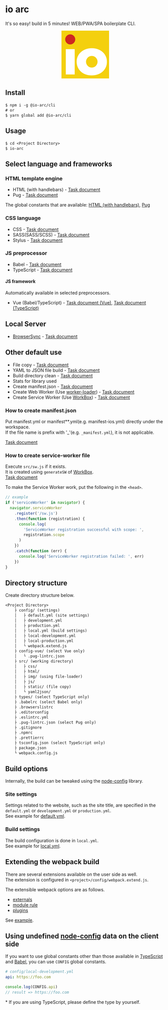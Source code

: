 # io arc

It's so easy! build in 5 minutes! WEB/PWA/SPA boilerplate CLI.

<div align="center"><img src="images/logo.png" width="150" height="150" alt="io arc -WEB/PWA/SPA boilerplate CLI-"></div>

## Install

```shell script
$ npm i -g @io-arc/cli
# or
$ yarn global add @io-arc/cli
```

## Usage

```shell script
$ cd <Project Directory>
$ io-arc
```

## Select language and frameworks

### HTML template engine

- HTML (with handlebars) - [Task document](tasks/task-webpack-html)
- Pug - [Task document](tasks/task-webpack-pug)

The global constants that are available: [HTML (with handlebars)](tasks/task-webpack-html#features), [Pug](tasks/task-webpack-pug#features)

### CSS language

- CSS - [Task document](tasks/task-webpack-css)
- SASS(SASS/SCSS) - [Task document](tasks/task-webpack-sass)
- Stylus - [Task document](tasks/task-webpack-stylus)

### JS preprocessor

- Babel - [Task document](tasks/task-webpack-babel)
- TypeScript - [Task document](tasks/task-webpack-typescript)

#### JS framework

Automatically available in selected preprocessors.

- Vue (Babel/TypeScript) - [Task document (Vue)](tasks/task-webpack-vue), [Task document (TypeScript)](tasks/task-webpack-vue-typescript)

## Local Server

- [BrowserSync](https://browsersync.io/) - [Task document](tasks/task-browser-sync)

## Other default use

- File copy - [Task document](tasks/task-copy)
- YAML to JSON file build - [Task document](tasks/task-yaml2json)
- Build directory clean - [Task document](tasks/task-clean)
- Stats for library used
- Create manifest.json - [Task document](tasks/task-manifest)
- Create Web Worker (Use [worker-loader](https://github.com/webpack-contrib/worker-loader)) - [Task document](packages/webpack-loaders-js#variable-workerloader)
- Create Service Worker (Use [WorkBox](https://developers.google.com/web/tools/workbox/modules/workbox-build)) - [Task document](tasks/task-service-worker)

### How to create manifest.json

Put manifest.yml or manifest\*\*.yml(e.g. manifest-ios.yml) directly under the workspace.  
If the file name is prefix with '\_'(e.g. `_manifest.yml`), it is not applicable.

[Task document](tasks/task-manifest#specification)

### How to create service-worker file

Execute `src/sw.js` if it exists.  
It is created using `generateSW` of [WorkBox](https://developers.google.com/web/tools/workbox/modules/workbox-build).  
[Task document](tasks/task-service-worker)

To make the Service Worker work, put the following in the `<head>`.

```javascript
// example
if ('serviceWorker' in navigator) {
  navigator.serviceWorker
    .register('/sw.js')
    .then(function (registration) {
      console.log(
        'ServiceWorker registration successful with scope: ',
        registration.scope
      )
    })
    .catch(function (err) {
      console.log('ServiceWorker registration failed: ', err)
    })
}
```

## Directory structure

Create directory structure below.

```text
<Project Directory>
    ├ config/ (settings)
    │   ├ default.yml (site settings)
    │   ├ development.yml
    │   ├ production.yml
    │   ├ local.yml (build settings)
    │   ├ local-development.yml
    │   ├ local-production.yml
    │   └ webpack.extend.js
    ├ config-vue/ (select Vue only)
    │   └ .pug-lintrc.json
    ├ src/ (working directory)
    │   ├ css/
    │   ├ html/
    │   ├ img/ (using file-loader)
    │   ├ js/
    │   ├ static/ (file copy)
    │   └ yaml2json/
    ├ types/ (select TypeScript only)
    ├ .babelrc (select Babel only)
    ├ .browserslistrc
    ├ .editorconfig
    ├ .eslintrc.yml
    ├ .pug-lintrc.json (select Pug only)
    ├ .gitignore
    ├ .npmrc
    ├ .prettierrc
    ├ tsconfig.json (select TypeScript only)
    ├ package.json
    └ webpack.config.js
```

## Build options

Internally, the build can be tweaked using the [node-config](https://www.npmjs.com/package/node-config) library.

### Site settings

Settings related to the website, such as the site title, are specified in the `default.yml` or `development.yml` or `production.yml`.  
See example for [default.yml](packages/env/config/default.yml).

### Build settings

The build configuration is done in `local.yml`.  
See example for [local.yml](packages/env/config/local.yml).

## Extending the webpack build

There are several extensions available on the user side as well.  
The extension is configured in `<project>/config/webpack.extend.js`.

The extensible webpack options are as follows.

- [externals](https://webpack.js.org/configuration/externals/)
- [module rule](https://webpack.js.org/configuration/module/#rule)
- [plugins](https://webpack.js.org/configuration/plugins/)

See [example](example/config/webpack.extend.js).

## Using undefined [node-config](https://www.npmjs.com/package/node-config) data on the client side

If you want to use global constants other than those available in [TypeScript](https://github.com/io-arc/io-arc/tree/master/tasks/task-webpack-typescript#constants) and [Babel](https://github.com/io-arc/io-arc/tree/master/tasks/task-webpack-babel#constants), you can use `CONFIG` global constants.

```yaml
# config/local-development.yml
api: https://foo.com
```

```javascript
console.log(CONFIG.api)
// result => https://foo.com
```

\* If you are using TypeScript, please define the type by yourself.
